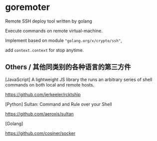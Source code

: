 # goremoter

Remote SSH deploy tool written by golang

Execute commands on remote virtual-machine.

Implement based on module `"golang.org/x/crypto/ssh"`,

add `context.context` for stop anytime.

## Others / 其他同类别的各种语言的第三方件

[JavaScript] A lightweight JS library the runs an arbitrary series of shell commands on both local and remote hosts.

https://github.com/jerkeeler/rcktship


[Python] Sultan: Command and Rule over your Shell

https://github.com/aeroxis/sultan


[Golang]

https://github.com/cosiner/socker

